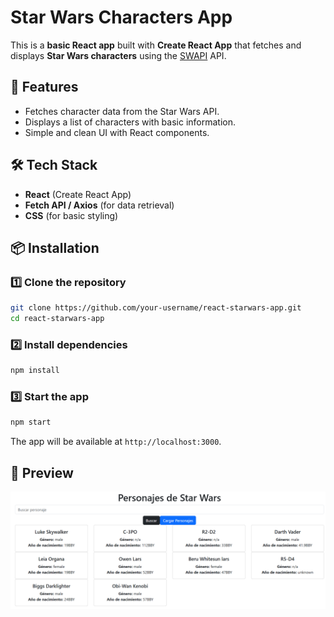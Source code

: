 # Star Wars Characters App

This is a **basic React app** built with **Create React App** that fetches and displays **Star Wars characters** using the [SWAPI](https://swapi.dev/) API.

## 🚀 Features
- Fetches character data from the Star Wars API.
- Displays a list of characters with basic information.
- Simple and clean UI with React components.

## 🛠 Tech Stack
- **React** (Create React App)
- **Fetch API / Axios** (for data retrieval)
- **CSS** (for basic styling)

## 📦 Installation
### **1️⃣ Clone the repository**
```sh
git clone https://github.com/your-username/react-starwars-app.git
cd react-starwars-app
```

### **2️⃣ Install dependencies**
```sh
npm install
```

### **3️⃣ Start the app**
```sh
npm start
```
The app will be available at `http://localhost:3000`.

## 📸 Preview
<!-- Add your images here -->
<img src="./preview/list.png">
